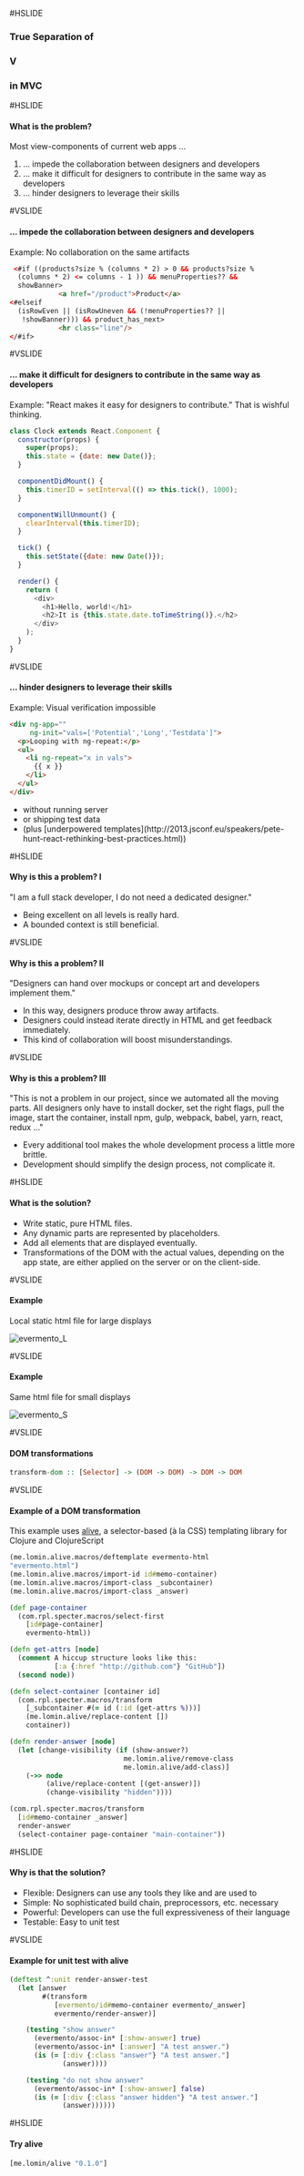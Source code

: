 #HSLIDE

### True Separation of
### V
### in MVC

#HSLIDE

#### What is the problem?

Most view-components of current web apps ...

 1. ... impede the collaboration between designers and developers  <!-- .element: class="fragment" -->
 2. ... make it difficult for designers to contribute in the same way as developers  <!-- .element: class="fragment" -->
 3. ... hinder designers to leverage their skills  <!-- .element: class="fragment" -->

#VSLIDE

####  ... impede the collaboration between designers and developers
Example: No collaboration on the same artifacts
```HTML
 <#if ((products?size % (columns * 2) > 0 && products?size %
  (columns * 2) <= columns - 1 )) && menuProperties?? &&
  showBanner>
            <a href="/product">Product</a>
<#elseif
  (isRowEven || (isRowUneven && (!menuProperties?? ||
   !showBanner))) && product_has_next>
            <hr class="line"/>
</#if>
```

#VSLIDE

####  ... make it difficult for designers to contribute in the same way as developers
Example: "React makes it easy for designers to contribute." That is wishful thinking.

```JavaScript
class Clock extends React.Component {
  constructor(props) {
    super(props);
    this.state = {date: new Date()};
  }

  componentDidMount() {
    this.timerID = setInterval(() => this.tick(), 1000);
  }

  componentWillUnmount() {
    clearInterval(this.timerID);
  }

  tick() {
    this.setState({date: new Date()});
  }

  render() {
    return (
      <div>
        <h1>Hello, world!</h1>
        <h2>It is {this.state.date.toTimeString()}.</h2>
      </div>
    );
  }
}
```

#VSLIDE

#### ... hinder designers to leverage their skills
Example: Visual verification impossible
```HTML
<div ng-app=""
     ng-init="vals=['Potential','Long','Testdata']">
  <p>Looping with ng-repeat:</p>
  <ul>
    <li ng-repeat="x in vals">
      {{ x }}
    </li>
  </ul>
</div>
```
- without running server <!-- .element: class="fragment" -->
- or shipping test data  <!-- .element: class="fragment" -->
- <!-- .element: class="fragment" -->(plus [underpowered templates](http://2013.jsconf.eu/speakers/pete-hunt-react-rethinking-best-practices.html))  

#HSLIDE

#### Why is this a problem? I

"I am a full stack developer, I do not need a dedicated designer."

- Being excellent on all levels is really hard.   <!-- .element: class="fragment" -->
- A bounded context is still beneficial.   <!-- .element: class="fragment" -->

#VSLIDE

#### Why is this a problem? II

"Designers can hand over mockups or concept art and developers implement them."

- In this way, designers produce throw away artifacts. <!-- .element: class="fragment" -->
- Designers could instead iterate directly in HTML and get feedback immediately.    <!-- .element: class="fragment" -->
- This kind of collaboration will boost misunderstandings.  <!-- .element: class="fragment" -->

#VSLIDE

#### Why is this a problem? III

"This is not a problem in our project, since we automated all the moving parts. All designers only have to install docker, set the right flags, pull the image, start the container, install npm, gulp, webpack, babel, yarn, react, redux ..."

- Every additional tool makes the whole development process a little more brittle. <!-- .element: class="fragment" -->
- Development should simplify the design process, not complicate it. <!-- .element: class="fragment" -->

#HSLIDE

#### What is the solution?

- Write static, pure HTML files.     <!-- .element: class="fragment" -->
- Any dynamic parts are represented by placeholders.     <!-- .element: class="fragment" -->
- Add all elements that are displayed eventually.     <!-- .element: class="fragment" -->
- Transformations of the DOM with the actual values, depending on the app state, are either applied on the server or on the client-side.     <!-- .element: class="fragment" -->

#VSLIDE

#### Example

Local static html file for large displays

![evermento_L](docs/evermento_L.png)

#VSLIDE

#### Example

Same html file for small displays

![evermento_S](docs/evermento_S.png)

#VSLIDE

#### DOM transformations

```Haskell
transform-dom :: [Selector] -> (DOM -> DOM) -> DOM -> DOM
```

#VSLIDE

#### Example of a DOM transformation

This example uses [alive](https://github.com/lomin/alive), a selector-based (à la CSS) templating library for Clojure and ClojureScript

```Clojure
(me.lomin.alive.macros/deftemplate evermento-html
"evermento.html")
(me.lomin.alive.macros/import-id id#memo-container)
(me.lomin.alive.macros/import-class _subcontainer)
(me.lomin.alive.macros/import-class _answer)

(def page-container
  (com.rpl.specter.macros/select-first
    [id#page-container]
    evermento-html))

(defn get-attrs [node]
  (comment A hiccup structure looks like this:
           [:a {:href "http://github.com"} "GitHub"])
  (second node))

(defn select-container [container id]
  (com.rpl.specter.macros/transform
    [_subcontainer #(= id (:id (get-attrs %)))]
    (me.lomin.alive/replace-content [])
    container))

(defn render-answer [node]
  (let [change-visibility (if (show-answer?)
                            me.lomin.alive/remove-class
                            me.lomin.alive/add-class)]
    (->> node
         (alive/replace-content [(get-answer)])
         (change-visibility "hidden"))))

(com.rpl.specter.macros/transform
  [id#memo-container _answer]
  render-answer
  (select-container page-container "main-container"))
```

#HSLIDE

#### Why is that the solution?

 - Flexible: Designers can use any tools they like and are used to <!-- .element: class="fragment" -->
 - Simple: No sophisticated build chain, preprocessors, etc. necessary <!-- .element: class="fragment" -->
 - Powerful: Developers can use the full expressiveness of their language <!-- .element: class="fragment" -->
 - Testable: Easy to unit test  <!-- .element: class="fragment" -->

#VSLIDE

#### Example for unit test with alive
```Clojure
(deftest ^:unit render-answer-test
  (let [answer
        #(transform
           [evermento/id#memo-container evermento/_answer]
           evermento/render-answer)]

    (testing "show answer"
      (evermento/assoc-in* [:show-answer] true)
      (evermento/assoc-in* [:answer] "A test answer.")
      (is (= [:div {:class "answer"} "A test answer."]
             (answer))))

    (testing "do not show answer"
      (evermento/assoc-in* [:show-answer] false)
      (is (= [:div {:class "answer hidden"} "A test answer."]
             (answer))))))
```

#HSLIDE

#### Try alive

```Clojure
[me.lomin/alive "0.1.0"]
```

